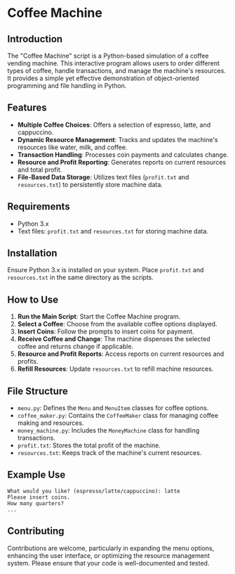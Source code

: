 # Coffee Machine

## Introduction
The "Coffee Machine" script is a Python-based simulation of a coffee vending machine. This interactive program allows users to order different types of coffee, handle transactions, and manage the machine's resources. It provides a simple yet effective demonstration of object-oriented programming and file handling in Python.

## Features
- **Multiple Coffee Choices**: Offers a selection of espresso, latte, and cappuccino.
- **Dynamic Resource Management**: Tracks and updates the machine's resources like water, milk, and coffee.
- **Transaction Handling**: Processes coin payments and calculates change.
- **Resource and Profit Reporting**: Generates reports on current resources and total profit.
- **File-Based Data Storage**: Utilizes text files (`profit.txt` and `resources.txt`) to persistently store machine data.

## Requirements
- Python 3.x
- Text files: `profit.txt` and `resources.txt` for storing machine data.

## Installation
Ensure Python 3.x is installed on your system. Place `profit.txt` and `resources.txt` in the same directory as the scripts.

## How to Use
1. **Run the Main Script**: Start the Coffee Machine program.
2. **Select a Coffee**: Choose from the available coffee options displayed.
3. **Insert Coins**: Follow the prompts to insert coins for payment.
4. **Receive Coffee and Change**: The machine dispenses the selected coffee and returns change if applicable.
5. **Resource and Profit Reports**: Access reports on current resources and profits.
6. **Refill Resources**: Update `resources.txt` to refill machine resources.

## File Structure
- `menu.py`: Defines the `Menu` and `MenuItem` classes for coffee options.
- `coffee_maker.py`: Contains the `CoffeeMaker` class for managing coffee making and resources.
- `money_machine.py`: Includes the `MoneyMachine` class for handling transactions.
- `profit.txt`: Stores the total profit of the machine.
- `resources.txt`: Keeps track of the machine's current resources.

## Example Use
```
What would you like? (espresso/latte/cappuccino): latte
Please insert coins.
How many quarters? 
...
```

## Contributing
Contributions are welcome, particularly in expanding the menu options, enhancing the user interface, or optimizing the resource management system. Please ensure that your code is well-documented and tested.

